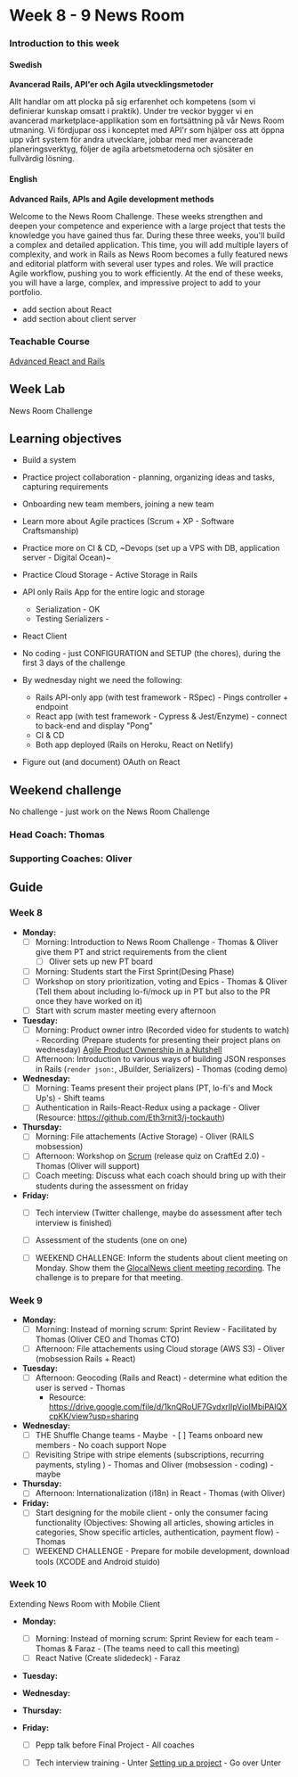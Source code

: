 # Week 8 - 9 News Room
### Introduction to this week

#### Swedish
**Avancerad Rails, API'er och Agila utvecklingsmetoder**

Allt handlar om att plocka på sig erfarenhet och kompetens (som vi definierar kunskap omsatt i praktik). Under tre veckor bygger vi en avancerad marketplace-applikation som en fortsättning på vår News Room utmaning. Vi fördjupar oss i konceptet med API'r som hjälper oss att öppna upp vårt system för andra utvecklare, jobbar med mer avancerade planeringsverktyg, följer de agila arbetsmetoderna och sjösäter en fullvärdig lösning.

#### English
**Advanced Rails, APIs and Agile development methods**

Welcome to the News Room Challenge. These weeks strengthen and deepen your competence and experience with a large project that tests the knowledge you have gained thus far. During these three weeks, you'll build a complex and detailed application. This time, you will add multiple layers of complexity, and work in Rails as News Room becomes a fully featured news and editorial platform with several user types and roles. We will practice Agile workflow, pushing you to work efficiently. At the end of these weeks, you will have a large, complex, and impressive project to add to your portfolio.

- add section about React
- add section about client server

### Teachable Course
[Advanced React and Rails](https://learn.craftacademy.co/admin/courses/682110/information)

## Week Lab
News Room Challenge

## Learning objectives

- Build a system
- Practice project collaboration - planning, organizing ideas and tasks, capturing requirements 
- Onboarding new team members, joining a new team
- Learn more about Agile practices (Scrum + XP - Software Craftsmanship)
- Practice more on CI & CD, ~Devops (set up a VPS with DB, application server - Digital Ocean)~
- Practice Cloud Storage - Active Storage in Rails

- API only Rails App for the entire logic and storage
  - Serialization - OK
  - Testing Serializers - 
- React Client
- No coding - just CONFIGURATION and SETUP (the chores), during the first 3 days of the challenge
- By wednesday night we need the following:
  - Rails API-only app (with test framework - RSpec) - Pings controller + endpoint
  - React app (with test framework - Cypress & Jest/Enzyme) - connect to back-end and display "Pong"
  - CI & CD
  - Both app deployed (Rails on Heroku, React on Netlify) 
- Figure out (and document) OAuth on React


## Weekend challenge

No challenge - just work on the News Room Challenge

### Head Coach: Thomas
### Supporting Coaches: Oliver


## Guide

### Week 8
- **Monday:**
  - [ ] Morning: Introduction to News Room Challenge - Thomas & Oliver give them PT and strict requirements from the client
    - [ ] Oliver sets up new PT board
  - [ ] Morning: Students start the First Sprint(Desing Phase) 
  - [ ] Workshop on story prioritization, voting and Epics - Thomas & Oliver (Tell them about including lo-fi/mock up in PT but also to the PR once they have worked on it)
  - [ ] Start with scrum master meeting every afternoon

- **Tuesday:**
  - [ ] Morning: Product owner intro (Recorded video for students to watch) - Recording (Prepare students for presenting their project plans on wednesday) [Agile Product Ownership in a Nutshell](https://youtu.be/502ILHjX9EE)
  - [ ] Afternoon: Introduction to various ways of building JSON responses in Rails (`render json:`, JBuilder, Serializers) - Thomas (coding demo)
  
- **Wednesday:**
  - [ ] Morning: Teams present their project plans (PT, lo-fi's and Mock Up's) - Shift teams
  - [ ] Authentication in Rails-React-Redux using a package - Oliver (Resource: https://github.com/Eth3rnit3/j-tockauth)
 
- **Thursday:**
  - [ ] Morning: File attachements (Active Storage) - Oliver (RAILS mobsession)
  - [ ] Afternoon: Workshop on [Scrum](http://www.scrumguides.org/) (release quiz on CraftEd 2.0) - Thomas (Oliver will support)
  - [ ] Coach meeting: Discuss what each coach should bring up with their students during the assessment on friday

- **Friday:**
  - [ ] Tech interview (Twitter challenge, maybe do assessment after tech interview is finished)
  - [ ] Assessment of the students (one on one)
  - [ ] WEEKEND CHALLENGE: Inform the students about client meeting on Monday. Show them the [GlocalNews client meeting recording](https://www.youtube.com/watch?v=Vhuc9NVkAEI). The challenge is to prepare for that meeting. 


### Week 9
- **Monday:**
   - [ ] Morning: Instead of morning scrum: Sprint Review - Facilitated by Thomas (Oliver CEO and Thomas CTO)
   - [ ] Afternoon: File attachements using Cloud storage (AWS S3) - Oliver (mobsession Rails + React) 

- **Tuesday:**
   - [ ] Afternoon: Geocoding (Rails and React) - determine what edition the user is served - Thomas 
      - Resource: https://drive.google.com/file/d/1knQRoUF7GvdxrIlpVioIMbiPAlQXcpKK/view?usp=sharing

- **Wednesday:**
  - [ ] THE Shuffle Change teams - Maybe
     - [ ] Teams onboard new members - No coach support Nope
  - [ ] Revisiting Stripe with stripe elements (subscriptions, recurring payments, styling ) - Thomas and Oliver (mobsession - coding) - maybe

- **Thursday:**
  - [ ] Afternoon: Internationalization (i18n) in React - Thomas (with Oliver)

- **Friday:**  
  - [ ] Start designing for the mobile client - only the consumer facing functionality (Objectives: Showing all articles, showing articles in categories, Show specific articles, authentication, payment flow) - Thomas 
  - [ ] WEEKEND CHALLENGE - Prepare for mobile development, download tools (XCODE and Android stuido)

### Week 10
Extending News Room with Mobile Client

- **Monday:**
  - [ ] Morning: Instead of morning scrum: Sprint Review for each team - Thomas & Faraz 
        - (The teams need to call this meeting)
  - [ ] React Native (Create slidedeck) - Faraz 
    
- **Tuesday:**
  
- **Wednesday:**
  
- **Thursday:**

- **Friday:**
  - [ ] Pepp talk before Final Project - All coaches
  - [ ] Tech interview training - Unter [Setting up a project](../miscellaneous/assessments/assessment_6.md) - Go over Unter

